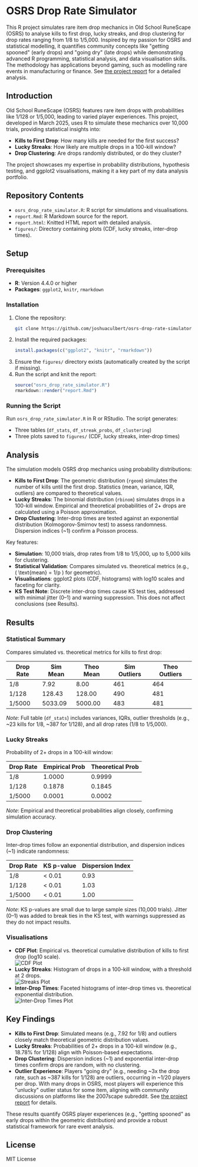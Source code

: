 # OSRS Drop Rate Simulator

This R project simulates rare item drop mechanics in Old School RuneScape (OSRS) to analyse kills to first drop, lucky streaks, and drop clustering for drop rates ranging from 1/8 to 1/5,000. Inspired by my passion for OSRS and statistical modelling, it quantifies community concepts like "getting spooned" (early drops) and "going dry" (late drops) while demonstrating advanced R programming, statistical analysis, and data visualisation skills. The methodology has applications beyond gaming, such as modelling rare events in manufacturing or finance. See [the project report](https://joshuaculbert.github.io/osrs-drop-rate-simulator/report.html) for a detailed analysis.

## Introduction

Old School RuneScape (OSRS) features rare item drops with probabilities like 1/128 or 1/5,000, leading to varied player experiences. This project, developed in March 2025, uses R to simulate these mechanics over 10,000 trials, providing statistical insights into:
- **Kills to First Drop**: How many kills are needed for the first success?
- **Lucky Streaks**: How likely are multiple drops in a 100-kill window?
- **Drop Clustering**: Are drops randomly distributed, or do they cluster?

The project showcases my expertise in probability distributions, hypothesis testing, and ggplot2 visualisations, making it a key part of my data analysis portfolio.

## Repository Contents
- `osrs_drop_rate_simulator.R`: R script for simulations and visualisations.
- `report.Rmd`: R Markdown source for the report.
- `report.html`: Knitted HTML report with detailed analysis.
- `figures/`: Directory containing plots (CDF, lucky streaks, inter-drop times).

## Setup

### Prerequisites
- **R**: Version 4.4.0 or higher
- **Packages**: `ggplot2`, `knitr`, `rmarkdown`

### Installation
1. Clone the repository:
   ```bash
   git clone https://github.com/joshuaculbert/osrs-drop-rate-simulator.git
2. Install the required packages:
   ```R
   install.packages(c("ggplot2", "knitr", "rmarkdown"))
3. Ensure the `figures/` directory exists (automatically created by the script if missing).
4. Run the script and knit the report:
   ```R
   source("osrs_drop_rate_simulator.R")
   rmarkdown::render("report.Rmd")
   ```

### Running the Script
Run `osrs_drop_rate_simulator.R` in R or RStudio. The script generates:
- Three tables (`df_stats`, `df_streak_probs`, `df_clustering`)
- Three plots saved to `figures/` (CDF, lucky streaks, inter-drop times)

## Analysis

The simulation models OSRS drop mechanics using probability distributions:
- **Kills to First Drop**: The geometric distribution (`rgeom`) simulates the number of kills until the first drop. Statistics (mean, variance, IQR, outliers) are compared to theoretical values.
- **Lucky Streaks**: The binomial distribution (`rbinom`) simulates drops in a 100-kill window. Empirical and theoretical probabilities of 2+ drops are calculated using a Poisson approximation.
- **Drop Clustering**: Inter-drop times are tested against an exponential distribution (Kolmogorov-Smirnov test) to assess randomness. Dispersion indices (~1) confirm a Poisson process.

Key features:
- **Simulation**: 10,000 trials, drop rates from 1/8 to 1/5,000, up to 5,000 kills for clustering.
- **Statistical Validation**: Compares simulated vs. theoretical metrics (e.g., \( \text{mean} = 1/p \) for geometric).
- **Visualisations**: ggplot2 plots (CDF, histograms) with log10 scales and faceting for clarity.
- **KS Test Note**: Discrete inter-drop times cause KS test ties, addressed with minimal jitter (0–1) and warning suppression. This does not affect conclusions (see Results).

## Results

### Statistical Summary
Compares simulated vs. theoretical metrics for kills to first drop:

| Drop Rate | Sim Mean | Theo Mean | Sim Outliers | Theo Outliers |
|-----------|----------|-----------|--------------|---------------|
| 1/8       | 7.92     | 8.00      | 461          | 464           |
| 1/128     | 128.43   | 128.00    | 490          | 481           |
| 1/5000    | 5033.09  | 5000.00   | 483          | 481           |

*Note*: Full table (`df_stats`) includes variances, IQRs, outlier thresholds (e.g., ~23 kills for 1/8, ~387 for 1/128), and all drop rates (1/8 to 1/5,000).

### Lucky Streaks
Probability of 2+ drops in a 100-kill window:

| Drop Rate | Empirical Prob | Theoretical Prob |
|-----------|----------------|------------------|
| 1/8       | 1.0000         | 0.9999           |
| 1/128     | 0.1878         | 0.1845           |
| 1/5000    | 0.0001         | 0.0002           |

*Note*: Empirical and theoretical probabilities align closely, confirming simulation accuracy.

### Drop Clustering
Inter-drop times follow an exponential distribution, and dispersion indices (~1) indicate randomness:

| Drop Rate | KS p-value | Dispersion Index |
|-----------|------------|------------------|
| 1/8       | < 0.01     | 0.93             |
| 1/128     | < 0.01     | 1.03             |
| 1/5000    | < 0.01     | 1.00             |

*Note*: KS p-values are small due to large sample sizes (10,000 trials). Jitter (0–1) was added to break ties in the KS test, with warnings suppressed as they do not impact results.

### Visualisations
- **CDF Plot**: Empirical vs. theoretical cumulative distribution of kills to first drop (log10 scale).  
  ![CDF Plot](figures/drop_rate_cdf_plot.png)
- **Lucky Streaks**: Histogram of drops in a 100-kill window, with a threshold at 2 drops.  
  ![Streaks Plot](figures/lucky_streaks_plot.png)
- **Inter-Drop Times**: Faceted histograms of inter-drop times vs. theoretical exponential distribution.  
  ![Inter-Drop Times Plot](figures/inter_drop_times_plot.png)

## Key Findings
- **Kills to First Drop**: Simulated means (e.g., 7.92 for 1/8) and outliers closely match theoretical geometric distribution values.
- **Lucky Streaks**: Probabilities of 2+ drops in a 100-kill window (e.g., 18.78% for 1/128) align with Poisson-based expectations.
- **Drop Clustering**: Dispersion indices (~1) and exponential inter-drop times confirm drops are random, with no clustering.
- **Outlier Experience**: Players "going dry" (e.g., needing ~3x the drop rate, such as ~387 kills for 1/128) are outliers, occurring in ~1/20 players per drop. With many drops in OSRS, most players will experience this "unlucky" outlier status for some item, aligning with community discussions on platforms like the 2007scape subreddit. See [the project report](https://joshuaculbert.github.io/osrs-drop-rate-simulator/report.html) for details.

These results quantify OSRS player experiences (e.g., "getting spooned" as early drops within the geometric distribution) and provide a robust statistical framework for rare event analysis.

## License

MIT License